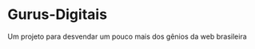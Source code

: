 Gurus-Digitais
==============

Um projeto para desvendar um pouco mais dos gênios da web brasileira

